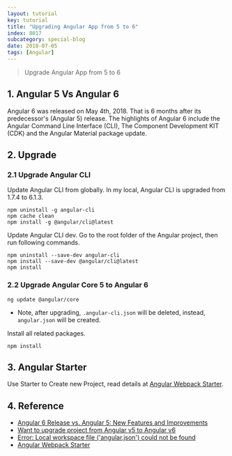 ```yaml
---
layout: tutorial
key: tutorial
title: "Upgrading Angular App from 5 to 6"
index: 8017
subcategory: special-blog
date: 2018-07-05
tags: [Angular]
---
```


> Upgrade Angular App from 5 to 6

## 1. Angular 5 Vs Angular 6
Angular 6 was released on May 4th, 2018. That is 6 months after its predecessor's (Angular 5) release. The highlights of Angular 6 include the Angular Command Line Interface (CLI), The Component Development KIT (CDK) and the Angular Material package update.

## 2. Upgrade
### 2.1 Upgrade Angular CLI
Update Angular CLI from globally. In my local, Angular CLI is upgraded from 1.7.4 to 6.1.3.
```raw
npm uninstall -g angular-cli
npm cache clean
npm install -g @angular/cli@latest
```
Update Angular CLI dev. Go to the root folder of the Angular project, then run following commands.
```raw
npm uninstall --save-dev angular-cli
npm install --save-dev @angular/cli@latest
npm install
```
### 2.2 Upgrade Angular Core 5 to Angular 6
```raw
ng update @angular/core
```
* Note, after upgrading, `.angular-cli.json` will be deleted, instead, `angular.json` will be created.

Install all related packages.
```raw
npm install
```

## 3. Angular Starter
Use Starter to Create new Project, read details at [Angular Webpack Starter](https://github.com/gdi2290/angular-starter).

## 4. Reference
* [Angular 6 Release vs. Angular 5: New Features and Improvements](https://dzone.com/articles/angular-6-release-vs-angular-5-new-features-and-im)
* [Want to upgrade project from Angular v5 to Angular v6](https://stackoverflow.com/questions/48970553/want-to-upgrade-project-from-angular-v5-to-angular-v6)
* [Error: Local workspace file ('angular.json') could not be found](https://stackoverflow.com/questions/49810580/error-local-workspace-file-angular-json-could-not-be-found)
* [Angular Webpack Starter](https://github.com/gdi2290/angular-starter)

